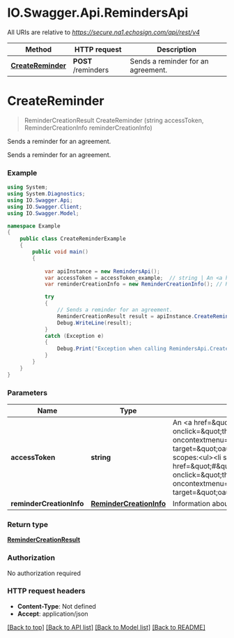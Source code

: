 # IO.Swagger.Api.RemindersApi

All URIs are relative to *https://secure.na1.echosign.com/api/rest/v4*

Method | HTTP request | Description
------------- | ------------- | -------------
[**CreateReminder**](RemindersApi.md#createreminder) | **POST** /reminders | Sends a reminder for an agreement.


<a name="createreminder"></a>
# **CreateReminder**
> ReminderCreationResult CreateReminder (string accessToken, ReminderCreationInfo reminderCreationInfo)

Sends a reminder for an agreement.

Sends a reminder for an agreement.

### Example
```csharp
using System;
using System.Diagnostics;
using IO.Swagger.Api;
using IO.Swagger.Client;
using IO.Swagger.Model;

namespace Example
{
    public class CreateReminderExample
    {
        public void main()
        {
            
            var apiInstance = new RemindersApi();
            var accessToken = accessToken_example;  // string | An <a href=\"#\" onclick=\"this.href=oauthDoc()\" oncontextmenu=\"this.href=oauthDoc()\" target=\"oauthDoc\">OAuth Access Token</a> with scopes:<ul><li style='list-style-type: square'><a href=\"#\" onclick=\"this.href=oauthDoc('agreement_write')\" oncontextmenu=\"this.href=oauthDoc('agreement_write')\" target=\"oauthDoc\">agreement_write</a></li></ul>
            var reminderCreationInfo = new ReminderCreationInfo(); // ReminderCreationInfo | Information about the reminder.

            try
            {
                // Sends a reminder for an agreement.
                ReminderCreationResult result = apiInstance.CreateReminder(accessToken, reminderCreationInfo);
                Debug.WriteLine(result);
            }
            catch (Exception e)
            {
                Debug.Print("Exception when calling RemindersApi.CreateReminder: " + e.Message );
            }
        }
    }
}
```

### Parameters

Name | Type | Description  | Notes
------------- | ------------- | ------------- | -------------
 **accessToken** | **string**| An &lt;a href&#x3D;\&quot;#\&quot; onclick&#x3D;\&quot;this.href&#x3D;oauthDoc()\&quot; oncontextmenu&#x3D;\&quot;this.href&#x3D;oauthDoc()\&quot; target&#x3D;\&quot;oauthDoc\&quot;&gt;OAuth Access Token&lt;/a&gt; with scopes:&lt;ul&gt;&lt;li style&#x3D;&#39;list-style-type: square&#39;&gt;&lt;a href&#x3D;\&quot;#\&quot; onclick&#x3D;\&quot;this.href&#x3D;oauthDoc(&#39;agreement_write&#39;)\&quot; oncontextmenu&#x3D;\&quot;this.href&#x3D;oauthDoc(&#39;agreement_write&#39;)\&quot; target&#x3D;\&quot;oauthDoc\&quot;&gt;agreement_write&lt;/a&gt;&lt;/li&gt;&lt;/ul&gt; | 
 **reminderCreationInfo** | [**ReminderCreationInfo**](ReminderCreationInfo.md)| Information about the reminder. | 

### Return type

[**ReminderCreationResult**](ReminderCreationResult.md)

### Authorization

No authorization required

### HTTP request headers

 - **Content-Type**: Not defined
 - **Accept**: application/json

[[Back to top]](#) [[Back to API list]](../README.md#documentation-for-api-endpoints) [[Back to Model list]](../README.md#documentation-for-models) [[Back to README]](../README.md)

